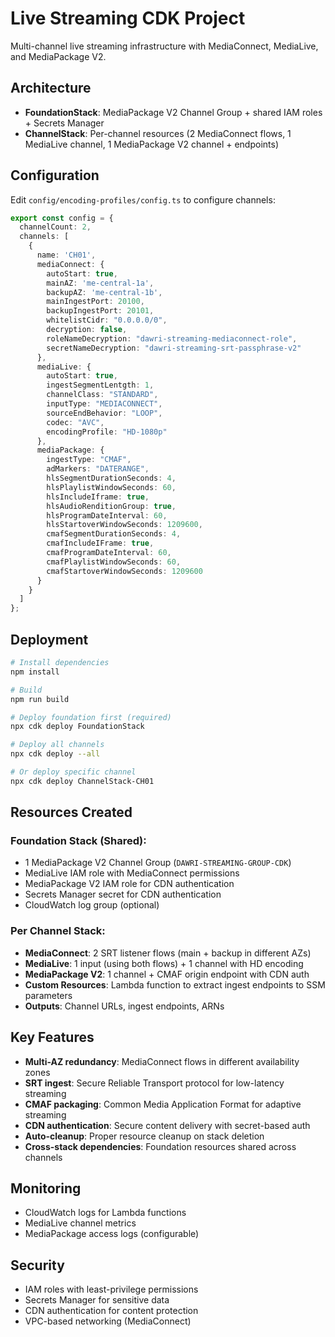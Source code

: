 # Live Streaming CDK Project

Multi-channel live streaming infrastructure with MediaConnect, MediaLive, and MediaPackage V2.

## Architecture

- **FoundationStack**: MediaPackage V2 Channel Group + shared IAM roles + Secrets Manager
- **ChannelStack**: Per-channel resources (2 MediaConnect flows, 1 MediaLive channel, 1 MediaPackage V2 channel + endpoints)

## Configuration

Edit `config/encoding-profiles/config.ts` to configure channels:

```typescript
export const config = {
  channelCount: 2,
  channels: [
    {
      name: 'CH01',
      mediaConnect: {
        autoStart: true,
        mainAZ: 'me-central-1a',
        backupAZ: 'me-central-1b',
        mainIngestPort: 20100,
        backupIngestPort: 20101,
        whitelistCidr: "0.0.0.0/0",
        decryption: false,
        roleNameDecryption: "dawri-streaming-mediaconnect-role",
        secretNameDecryption: "dawri-streaming-srt-passphrase-v2"
      },
      mediaLive: {
        autoStart: true,
        ingestSegmentLentgth: 1,
        channelClass: "STANDARD",
        inputType: "MEDIACONNECT",
        sourceEndBehavior: "LOOP",
        codec: "AVC",
        encodingProfile: "HD-1080p"
      },
      mediaPackage: {
        ingestType: "CMAF",
        adMarkers: "DATERANGE",
        hlsSegmentDurationSeconds: 4,
        hlsPlaylistWindowSeconds: 60,
        hlsIncludeIframe: true,
        hlsAudioRenditionGroup: true,
        hlsProgramDateInterval: 60,
        hlsStartoverWindowSeconds: 1209600,
        cmafSegmentDurationSeconds: 4,
        cmafIncludeIFrame: true,
        cmafProgramDateInterval: 60,
        cmafPlaylistWindowSeconds: 60,
        cmafStartoverWindowSeconds: 1209600
      }
    }
  ]
};
```

## Deployment

```bash
# Install dependencies
npm install

# Build
npm run build

# Deploy foundation first (required)
npx cdk deploy FoundationStack

# Deploy all channels
npx cdk deploy --all

# Or deploy specific channel
npx cdk deploy ChannelStack-CH01
```

## Resources Created

### Foundation Stack (Shared):
- 1 MediaPackage V2 Channel Group (`DAWRI-STREAMING-GROUP-CDK`)
- MediaLive IAM role with MediaConnect permissions
- MediaPackage V2 IAM role for CDN authentication
- Secrets Manager secret for CDN authentication
- CloudWatch log group (optional)

### Per Channel Stack:
- **MediaConnect**: 2 SRT listener flows (main + backup in different AZs)
- **MediaLive**: 1 input (using both flows) + 1 channel with HD encoding
- **MediaPackage V2**: 1 channel + CMAF origin endpoint with CDN auth
- **Custom Resources**: Lambda function to extract ingest endpoints to SSM parameters
- **Outputs**: Channel URLs, ingest endpoints, ARNs

## Key Features

- **Multi-AZ redundancy**: MediaConnect flows in different availability zones
- **SRT ingest**: Secure Reliable Transport protocol for low-latency streaming
- **CMAF packaging**: Common Media Application Format for adaptive streaming
- **CDN authentication**: Secure content delivery with secret-based auth
- **Auto-cleanup**: Proper resource cleanup on stack deletion
- **Cross-stack dependencies**: Foundation resources shared across channels

## Monitoring

- CloudWatch logs for Lambda functions
- MediaLive channel metrics
- MediaPackage access logs (configurable)

## Security

- IAM roles with least-privilege permissions
- Secrets Manager for sensitive data
- CDN authentication for content protection
- VPC-based networking (MediaConnect)